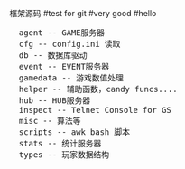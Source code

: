 框架源码
#test for git
#very good
#hello


<pre>
  agent -- GAME服务器
  cfg -- config.ini 读取
  db -- 数据库驱动
  event -- EVENT服务器
  gamedata -- 游戏数值处理
  helper -- 辅助函数，candy funcs....
  hub -- HUB服务器
  inspect -- Telnet Console for GS
  misc -- 算法等
  scripts -- awk bash 脚本
  stats -- 统计服务器
  types -- 玩家数据结构
</pre>
